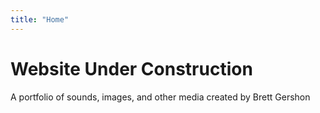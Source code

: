 ```yaml
---
title: "Home"
---
```


# Website Under Construction

A portfolio of sounds, images, and other media created by Brett Gershon
